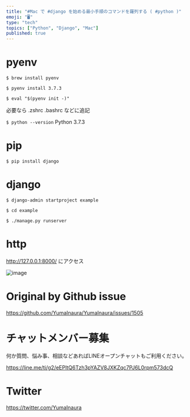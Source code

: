 ```yaml
---
title: "#Mac で #django を始める最小手順のコマンドを羅列する ( #python )"
emoji: "🖥"
type: "tech"
topics: ["Python", "Django", "Mac"]
published: true
---
```


# pyenv

`$ brew install pyenv`

`$ pyenv install 3.7.3`

`$ eval "$(pyenv init -)"`

必要なら .zshrc .bashrc などに追記

`$ python --version`
Python 3.7.3

# pip

`$ pip install django`

# django

`$ django-admin startproject example`

`$ cd example`

`$ ./manage.py runserver`

# http

http://127.0.0.1:8000/ にアクセス

![image](https://user-images.githubusercontent.com/13635059/56872405-a8ee3200-6a63-11e9-8083-35662b931222.png)


# Original by Github issue

https://github.com/YumaInaura/YumaInaura/issues/1505








<!-- Update From Qiita API -->

# チャットメンバー募集


何か質問、悩み事、相談などあればLINEオープンチャットもご利用ください。

https://line.me/ti/g2/eEPltQ6Tzh3pYAZV8JXKZqc7PJ6L0rpm573dcQ





# Twitter


https://twitter.com/YumaInaura


<!-- Update From Qiita API -->


